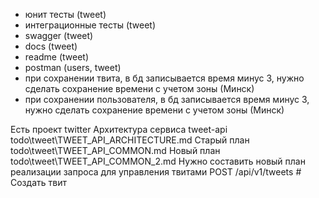 - юнит тесты (tweet)
- интеграционные тесты (tweet)
- swagger (tweet)
- docs (tweet)
- readme (tweet)
- postman (users, tweet)
- при сохранении твита, в бд записывается время минус 3, нужно сделать сохранение времени с учетом зоны (Минск)
- при сохранении пользователя, в бд записывается время минус 3, нужно сделать сохранение времени с учетом зоны (Минск)

Есть проект twitter
Архитектура сервиса tweet-api todo\tweet\TWEET_API_ARCHITECTURE.md
Старый план todo\tweet\TWEET_API_COMMON.md
Новый план todo\tweet\TWEET_API_COMMON_2.md
Нужно составить новый план реализации запроса для управления твитами 
POST   /api/v1/tweets                    # Создать твит
